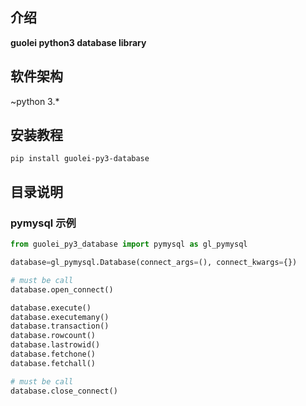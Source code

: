 ## 介绍

**guolei python3 database library**



## 软件架构

~python 3.*

## 安装教程

```shell
pip install guolei-py3-database
```

## 目录说明
### pymysql 示例

```python
from guolei_py3_database import pymysql as gl_pymysql

database=gl_pymysql.Database(connect_args=(), connect_kwargs={})

# must be call
database.open_connect()

database.execute()
database.executemany()
database.transaction()
database.rowcount()
database.lastrowid()
database.fetchone()
database.fetchall()

# must be call
database.close_connect()


```




